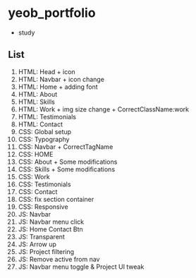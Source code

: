 # yeob_portfolio
- study

## List
1. HTML: Head + icon
2. HTML: Navbar + icon change
3. HTML: Home + adding font
4. HTML: About
5. HTML: Skills
6. HTML: Work + img size change + CorrectClassName:work
7. HTML: Testimonials
8. HTML: Contact
9. CSS: Global setup
10. CSS: Typography
11. CSS: Navbar + CorrectTagName
12. CSS: HOME
13. CSS: About + Some modifications
14. CSS: Skills + Some modifications
15. CSS: Work
16. CSS: Testimonials
17. CSS: Contact
18. CSS: fix section container
19. CSS: Responsive
20. JS: Navbar
21. JS: Navbar menu click
22. JS: Home Contact Btn
23. JS: Transparent
24. JS: Arrow up
25. JS: Project filtering
26. JS: Remove active from nav
27. JS: Navbar menu toggle & Project UI tweak
